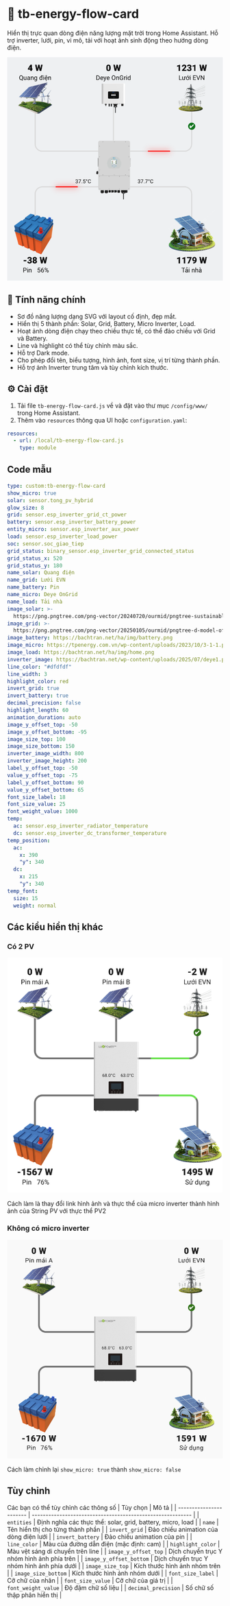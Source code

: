 # 🧭 tb-energy-flow-card

Hiển thị trực quan dòng điện năng lượng mặt trời trong Home Assistant. Hỗ trợ inverter, lưới, pin, vi mô, tải với hoạt ảnh sinh động theo hướng dòng điện.

![preview](preview.png)

## 🔧 Tính năng chính

- Sơ đồ năng lượng dạng SVG với layout cố định, đẹp mắt.
- Hiển thị 5 thành phần: Solar, Grid, Battery, Micro Inverter, Load.
- Hoạt ảnh dòng điện chạy theo chiều thực tế, có thể đảo chiều với Grid và Battery.
- Line và highlight có thể tùy chỉnh màu sắc.
- Hỗ trợ Dark mode.
- Cho phép đổi tên, biểu tượng, hình ảnh, font size, vị trí từng thành phần.
- Hỗ trợ ảnh Inverter trung tâm và tùy chỉnh kích thước.

## ⚙️ Cài đặt

1. Tải file `tb-energy-flow-card.js` về và đặt vào thư mục `/config/www/` trong Home Assistant.
2. Thêm vào `resources` thông qua UI hoặc `configuration.yaml`:

```yaml
resources:
  - url: /local/tb-energy-flow-card.js
    type: module
```

## Code mẫu
```yaml
type: custom:tb-energy-flow-card
show_micro: true
solar: sensor.tong_pv_hybrid
glow_size: 8
grid: sensor.esp_inverter_grid_ct_power
battery: sensor.esp_inverter_battery_power
entity_micro: sensor.esp_inverter_aux_power
load: sensor.esp_inverter_load_power
soc: sensor.soc_giao_tiep
grid_status: binary_sensor.esp_inverter_grid_connected_status
grid_status_x: 520
grid_status_y: 180
name_solar: Quang điện
name_grid: Lưới EVN
name_battery: Pin
name_micro: Deye OnGrid
name_load: Tải nhà
image_solar: >-
  https://png.pngtree.com/png-vector/20240720/ourmid/pngtree-sustainable-solar-water-pump-on-transparent-background-png-image_12963933.png
image_grid: >-
  https://png.pngtree.com/png-vector/20250105/ourmid/pngtree-d-model-of-a-steel-transmission-tower-with-power-lines-on-png-image_15054625.png
image_battery: https://bachtran.net/ha/img/battery.png
image_micro: https://tpenergy.com.vn/wp-content/uploads/2023/10/3-1-1.png
image_load: https://bachtran.net/ha/img/home.png
inverter_image: https://bachtran.net/wp-content/uploads/2025/07/deye1.png
line_color: "#dfdfdf"
line_width: 3
highlight_color: red
invert_grid: true
invert_battery: true
decimal_precision: false
highlight_length: 60
animation_duration: auto
image_y_offset_top: -50
image_y_offset_bottom: -95
image_size_top: 100
image_size_bottom: 150
inverter_image_width: 800
inverter_image_height: 200
label_y_offset_top: -50
value_y_offset_top: -75
label_y_offset_bottom: 90
value_y_offset_bottom: 65
font_size_label: 18
font_size_value: 25
font_weight_value: 1000
temp:
  ac: sensor.esp_inverter_radiator_temperature
  dc: sensor.esp_inverter_dc_transformer_temperature
temp_position:
  ac:
    x: 390
    "y": 340
  dc:
    x: 215
    "y": 340
temp_font:
  size: 15
  weight: normal

```
## Các kiểu hiển thị khác

### Có 2 PV
![preview](preview2.png)

Cách làm là thay đổi link hình ảnh và thực thể của micro inverter thành hình ảnh của String PV với thực thể PV2

### Không có micro inverter
![preview](preview3.png)

Cách làm chỉnh lại `show_micro: true` thành `show_micro: false`


## Tùy chỉnh
Các bạn có thể tùy chỉnh các thông số
| Tùy chọn                | Mô tả                                                      |
| ----------------------- | ---------------------------------------------------------- |
| `entities`              | Định nghĩa các thực thể: solar, grid, battery, micro, load |
| `name`                  | Tên hiển thị cho từng thành phần                           |
| `invert_grid`           | Đảo chiều animation của dòng điện lưới                     |
| `invert_battery`        | Đảo chiều animation của pin                                |
| `line_color`            | Màu của đường dẫn điện (mặc định: cam)                     |
| `highlight_color`       | Màu vệt sáng di chuyển trên line                           |
| `image_y_offset_top`    | Dịch chuyển trục Y nhóm hình ảnh phía trên                 |
| `image_y_offset_bottom` | Dịch chuyển trục Y nhóm hình ảnh phía dưới                 |
| `image_size_top`        | Kích thước hình ảnh nhóm trên                              |
| `image_size_bottom`     | Kích thước hình ảnh nhóm dưới                              |
| `font_size_label`       | Cỡ chữ của nhãn                                            |
| `font_size_value`       | Cỡ chữ của giá trị                                         |
| `font_weight_value`     | Độ đậm chữ số liệu                                         |
| `decimal_precision`     | Số chữ số thập phân hiển thị                               |
